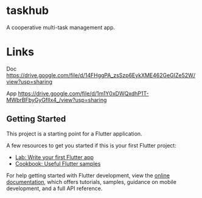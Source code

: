 # taskhub

A cooperative multi-task management app.

# Links

Doc https://drive.google.com/file/d/14FHggPA_zsSzp6EykXME462GeGIZe52W/view?usp=sharing

App https://drive.google.com/file/d/1m1Y0xDWQxdhP1T-MWbrBFbyGyGfIlx4_/view?usp=sharing

## Getting Started

This project is a starting point for a Flutter application.

A few resources to get you started if this is your first Flutter project:

- [Lab: Write your first Flutter app](https://docs.flutter.dev/get-started/codelab)
- [Cookbook: Useful Flutter samples](https://docs.flutter.dev/cookbook)

For help getting started with Flutter development, view the
[online documentation](https://docs.flutter.dev/), which offers tutorials,
samples, guidance on mobile development, and a full API reference.

